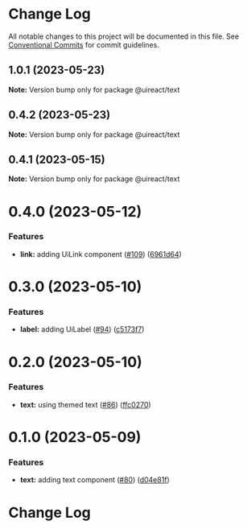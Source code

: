 # Change Log

All notable changes to this project will be documented in this file.
See [Conventional Commits](https://conventionalcommits.org) for commit guidelines.

## 1.0.1 (2023-05-23)

**Note:** Version bump only for package @uireact/text





## 0.4.2 (2023-05-23)

**Note:** Version bump only for package @uireact/text





## 0.4.1 (2023-05-15)

**Note:** Version bump only for package @uireact/text





# 0.4.0 (2023-05-12)


### Features

* **link:** adding UiLink component ([#109](https://github.com/inavac182/ui-react/issues/109)) ([6961d64](https://github.com/inavac182/ui-react/commit/6961d64baab221b1d9de393ba197b2be83783175))





# 0.3.0 (2023-05-10)


### Features

* **label:** adding UiLabel ([#94](https://github.com/inavac182/ui-react/issues/94)) ([c5173f7](https://github.com/inavac182/ui-react/commit/c5173f7c2b7b8a7fe70c1b0b548c971c07339557))





# 0.2.0 (2023-05-10)


### Features

* **text:** using themed text ([#86](https://github.com/inavac182/ui-react/issues/86)) ([ffc0270](https://github.com/inavac182/ui-react/commit/ffc0270906cbb2c86723098913bd40aba724fe69))





# 0.1.0 (2023-05-09)


### Features

* **text:**  adding text component ([#80](https://github.com/inavac182/ui-react/issues/80)) ([d04e81f](https://github.com/inavac182/ui-react/commit/d04e81f88306d82a0524655b61cba0590366dcf4))





# Change Log

